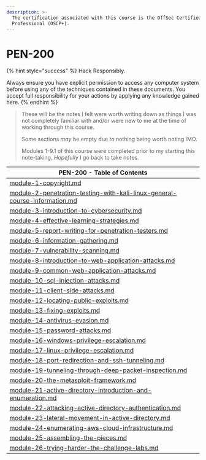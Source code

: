 ```yaml
---
description: >-
  The certification associated with this course is the OffSec Certified
  Professional (OSCP+).
---
```


# PEN-200

{% hint style="success" %}
Hack Responsibly.

Always ensure you have explicit permission to access any computer system before using any of the techniques contained in these documents. You accept full responsibility for your actions by applying any knowledge gained here.
{% endhint %}

> These will be the notes I felt were worth writing down as things I was not completely familiar with and/or were new to me at the time of working through this course.
>
> Some sections _may_ be empty due to nothing being worth noting IMO.
>
> Modules 1-9.1 of this course were completed prior to my starting this note-taking. _Hopefully_ I go back to take notes.

| PEN-200 - Table of Contents                                                                                                                                        |
| ------------------------------------------------------------------------------------------------------------------------------------------------------------------ |
| [module-1-copyright.md](module-1-copyright.md "mention")                                                                                                           |
| [module-2-penetration-testing-with-kali-linux-general-course-information.md](module-2-penetration-testing-with-kali-linux-general-course-information.md "mention") |
| [module-3-introduction-to-cybersecurity.md](module-3-introduction-to-cybersecurity.md "mention")                                                                   |
| [module-4-effective-learning-strategies.md](module-4-effective-learning-strategies.md "mention")                                                                   |
| [module-5-report-writing-for-penetration-testers.md](module-5-report-writing-for-penetration-testers.md "mention")                                                 |
| [module-6-information-gathering.md](module-6-information-gathering.md "mention")                                                                                   |
| [module-7-vulnerability-scanning.md](module-7-vulnerability-scanning.md "mention")                                                                                 |
| [module-8-introduction-to-web-application-attacks.md](module-8-introduction-to-web-application-attacks.md "mention")                                               |
| [module-9-common-web-application-attacks.md](module-9-common-web-application-attacks.md "mention")                                                                 |
| [module-10-sql-injection-attacks.md](module-10-sql-injection-attacks.md "mention")                                                                                 |
| [module-11-client-side-attacks.md](module-11-client-side-attacks.md "mention")                                                                                     |
| [module-12-locating-public-exploits.md](module-12-locating-public-exploits.md "mention")                                                                           |
| [module-13-fixing-exploits.md](module-13-fixing-exploits.md "mention")                                                                                             |
| [module-14-antivirus-evasion.md](module-14-antivirus-evasion.md "mention")                                                                                         |
| [module-15-password-attacks.md](module-15-password-attacks.md "mention")                                                                                           |
| [module-16-windows-privilege-escalation.md](module-16-windows-privilege-escalation.md "mention")                                                                   |
| [module-17-linux-privilege-escalation.md](module-17-linux-privilege-escalation.md "mention")                                                                       |
| [module-18-port-redirection-and-ssh-tunneling.md](module-18-port-redirection-and-ssh-tunneling.md "mention")                                                       |
| [module-19-tunneling-through-deep-packet-inspection.md](module-19-tunneling-through-deep-packet-inspection.md "mention")                                           |
| [module-20-the-metasploit-framework.md](module-20-the-metasploit-framework.md "mention")                                                                           |
| [module-21-active-directory-introduction-and-enumeration.md](module-21-active-directory-introduction-and-enumeration.md "mention")                                 |
| [module-22-attacking-active-directory-authentication.md](module-22-attacking-active-directory-authentication.md "mention")                                         |
| [module-23-lateral-movement-in-active-directory.md](module-23-lateral-movement-in-active-directory.md "mention")                                                   |
| [module-24-enumerating-aws-cloud-infrastructure.md](module-24-enumerating-aws-cloud-infrastructure.md "mention")                                                   |
| [module-25-assembling-the-pieces.md](module-25-assembling-the-pieces.md "mention")                                                                                 |
| [module-26-trying-harder-the-challenge-labs.md](module-26-trying-harder-the-challenge-labs.md "mention")                                                           |
